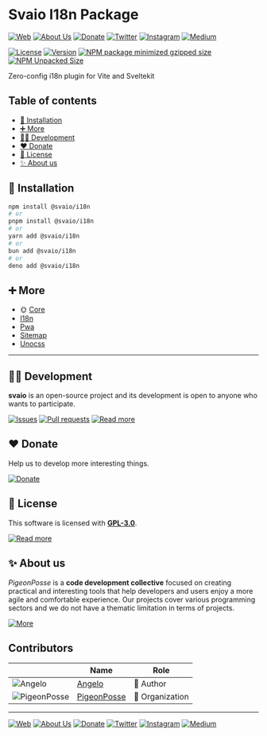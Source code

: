 # Svaio I18n Package

[![Web](https://img.shields.io/badge/Web-grey?style=for-the-badge&logoColor=white)](https://pigeonposse.com)
[![About Us](https://img.shields.io/badge/About%20Us-grey?style=for-the-badge&logoColor=white)](https://pigeonposse.com/about)
[![Donate](https://img.shields.io/badge/Donate-pink?style=for-the-badge&logoColor=white)](https://pigeonposse.com/contribute)
[![Twitter](https://img.shields.io/badge/Twitter-black?style=for-the-badge&logoColor=white&logo=twitter)](https://twitter.com/pigeonposse_)
[![Instagram](https://img.shields.io/badge/Instagram-black?style=for-the-badge&logoColor=white&logo=instagram)](https://www.instagram.com/pigeon.posse/)
[![Medium](https://img.shields.io/badge/Medium-black?style=for-the-badge&logoColor=white&logo=medium)](https://medium.com/@pigeonposse)



[![License](https://img.shields.io/github/license/pigeonposse/svaio?style=for-the-badge&color=green&logoColor=white)](/LICENSE)
[![Version](https://img.shields.io/npm/v/svaio?style=for-the-badge&color=blue&label=Version)](https://www.npmjs.com/package/svaio)
[![NPM package minimized gzipped size](https://img.shields.io/bundlejs/size/@svaio/i18n?style=for-the-badge&color=orange&label=Minimized+size&logoColor=white)](https://www.npmjs.com/package/@svaio/i18n)
[![NPM Unpacked Size](https://img.shields.io/npm/unpacked-size/@svaio/i18n/1.0.0?style=for-the-badge&color=orange&logoColor=white)](https://www.npmjs.com/package/@svaio/i18n)

Zero-config i18n plugin for Vite and Sveltekit

## Table of contents

- [🔑 Installation](#-installation)
- [➕ More](#-more)
- [👨‍💻 Development](#-development)
- [❤️ Donate](#-donate)
- [📜 License](#-license)
- [✨ About us](#-about-us)




## 🔑 Installation

```bash 
npm install @svaio/i18n
# or
pnpm install @svaio/i18n
# or
yarn add @svaio/i18n
# or
bun add @svaio/i18n
# or
deno add @svaio/i18n
```

## ➕ More

- 🌞 [Core](https://svaio.pigeonposse.com/guide/core)
- [I18n](https://svaio.pigeonposse.com/guide/i18n)
- [Pwa](https://svaio.pigeonposse.com/guide/pwa)
- [Sitemap](https://svaio.pigeonposse.com/guide/sitemap)
- [Unocss](https://svaio.pigeonposse.com/guide/unocss)


---

## 👨‍💻 Development

__svaio__ is an open-source project and its development is open to anyone who wants to participate.

[![Issues](https://img.shields.io/badge/Issues-grey?style=for-the-badge)](https://github.com/pigeonposse/svaio/issues)
[![Pull requests](https://img.shields.io/badge/Pulls-grey?style=for-the-badge)](https://github.com/pigeonposse/svaio/pulls)
[![Read more](https://img.shields.io/badge/Read%20more-grey?style=for-the-badge)](https://svaio.pigeonposse.com)

## ❤️ Donate

Help us to develop more interesting things.

[![Donate](https://img.shields.io/badge/Donate-grey?style=for-the-badge)](https://pigeonposse.com/contribute)

## 📜 License

This software is licensed with __[GPL-3.0](https://github.com/pigeonposse/dovenv/blob/main/LICENSE)__.

[![Read more](https://img.shields.io/badge/Read-more-grey?style=for-the-badge)](https://github.com/pigeonposse/dovenv/blob/main/LICENSE)

## ✨ About us

*PigeonPosse* is a __code development collective__ focused on creating practical and interesting tools that help developers and users enjoy a more agile and comfortable experience. Our projects cover various programming sectors and we do not have a thematic limitation in terms of projects.

[![More](https://img.shields.io/badge/Read-more-grey?style=for-the-badge)](https://github.com/pigeonposse)


## Contributors

|   | Name | Role |
| ----- | ---- | ---- |
| ![Angelo](https://github.com/angelespejo.png?size=72) | [Angelo](https://github.com/angelespejo) | 👑 Author |
| ![PigeonPosse](https://github.com/pigeonposse.png?size=72) | [PigeonPosse](https://github.com/pigeonposse) | 🏢 Organization |

---

[![Web](https://img.shields.io/badge/Web-grey?style=for-the-badge&logoColor=white)](https://pigeonposse.com)
[![About Us](https://img.shields.io/badge/About%20Us-grey?style=for-the-badge&logoColor=white)](https://pigeonposse.com/about)
[![Donate](https://img.shields.io/badge/Donate-pink?style=for-the-badge&logoColor=white)](https://pigeonposse.com/contribute)
[![Twitter](https://img.shields.io/badge/Twitter-black?style=for-the-badge&logoColor=white&logo=twitter)](https://twitter.com/pigeonposse_)
[![Instagram](https://img.shields.io/badge/Instagram-black?style=for-the-badge&logoColor=white&logo=instagram)](https://www.instagram.com/pigeon.posse/)
[![Medium](https://img.shields.io/badge/Medium-black?style=for-the-badge&logoColor=white&logo=medium)](https://medium.com/@pigeonposse)

<!--

██████╗ ██╗ ██████╗ ███████╗ ██████╗ ███╗   ██╗██████╗  ██████╗ ███████╗███████╗███████╗
██╔══██╗██║██╔════╝ ██╔════╝██╔═══██╗████╗  ██║██╔══██╗██╔═══██╗██╔════╝██╔════╝██╔════╝
██████╔╝██║██║  ███╗█████╗  ██║   ██║██╔██╗ ██║██████╔╝██║   ██║███████╗███████╗█████╗  
██╔═══╝ ██║██║   ██║██╔══╝  ██║   ██║██║╚██╗██║██╔═══╝ ██║   ██║╚════██║╚════██║██╔══╝  
██║     ██║╚██████╔╝███████╗╚██████╔╝██║ ╚████║██║     ╚██████╔╝███████║███████║███████╗
╚═╝     ╚═╝ ╚═════╝ ╚══════╝ ╚═════╝ ╚═╝  ╚═══╝╚═╝      ╚═════╝ ╚══════╝╚══════╝╚══════╝
█████╗█████╗█████╗█████╗█████╗█████╗█████╗█████╗█████╗                                  
╚════╝╚════╝╚════╝╚════╝╚════╝╚════╝╚════╝╚════╝╚════╝                                  
███████╗██╗   ██╗ █████╗ ██╗ ██████╗                                                    
██╔════╝██║   ██║██╔══██╗██║██╔═══██╗                                                   
███████╗██║   ██║███████║██║██║   ██║                                                   
╚════██║╚██╗ ██╔╝██╔══██║██║██║   ██║                                                   
███████║ ╚████╔╝ ██║  ██║██║╚██████╔╝                                                   
╚══════╝  ╚═══╝  ╚═╝  ╚═╝╚═╝ ╚═════╝                                                    

- Author: [Angelo](https://github.com/angelespejo)



-->

